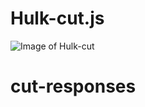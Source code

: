 


# Hulk-cut.js
![Image of Hulk-cut](https://s-media-cache-ak0.pinimg.com/564x/64/7c/3c/647c3ca68a1d704a28d12e1837b801fa.jpg)

# cut-responses
